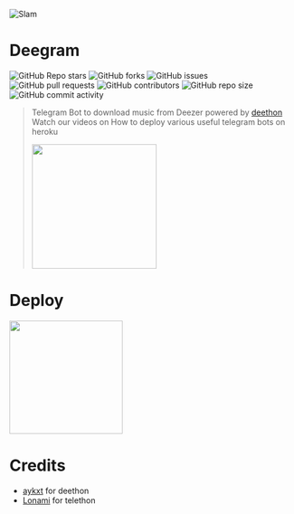 ![Slam](https://telegra.ph/file/5b0ae1361fd50dad69e4a.jpg)
# Deegram
![GitHub Repo stars](https://img.shields.io/github/stars/breakdowns/deegram)
![GitHub forks](https://img.shields.io/github/forks/breakdowns/deegram)
![GitHub issues](https://img.shields.io/github/issues/breakdowns/deegram)
![GitHub pull requests](https://img.shields.io/github/issues-pr/breakdowns/deegram)
![GitHub contributors](https://img.shields.io/github/contributors/breakdowns/deegram)
![GitHub repo size](https://img.shields.io/github/repo-size/breakdowns/deegram)
![GitHub commit activity](https://img.shields.io/github/commit-activity/m/breakdowns/deegram)

> Telegram Bot to download music from Deezer powered by [deethon](https://github.com/deethon)
> Watch our videos on How to deploy various useful telegram bots on heroku
> <p><a href="https://www.youtube.com/channel/UCigq8CVltGNAM-hs6cAC8mw"> <img src="https://lh3.googleusercontent.com/proxy/FJOI0l92toS9-ugV-z0tVJ0cCxFdNz5i-N-JtKxLweXKk6J0TjKhcT9g3PFQS_PTSwvSczTboXLsLdRGszyz_FdAaDGCXm6h4v2fySC2ZXwlWDpBK47iYZdxGM6aFhqvehdF1hS4qA" width="220""/></a></p>
  
# Deploy
<p><a href="https://heroku.com/deploy?template=https://github.com/Finitebottutu/deegram"> <img src="https://img.shields.io/badge/Deploy%20To%20Heroku-blueviolet?style=for-the-badge&logo=heroku" width="200""/></a></p>

# Credits
- [aykxt](https://github.com/aykxt) for deethon
- [Lonami](https://github.com/Lonami) for telethon
